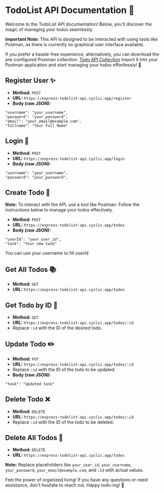 # TodoList API Documentation 🚀

Welcome to the TodoList API documentation! Below, you'll discover the magic of managing your todos seamlessly.

**Important Note:** This API is designed to be interacted with using tools like Postman, as there is currently no graphical user interface available.

If you prefer a hassle-free experience, alternatively, you can download the pre-configured Postman collection:
[Todo API Collection](https://github.com/helvizar/cloud/files/13339927/Express.Todo.Api.postman_collection.json)
Import it into your Postman application and start managing your todos effortlessly! 🚀

## Register User ✨

- **Method:** `POST`
- **URL:** `https://express-todolist-api.cyclic.app/register`
- **Body (raw JSON):**

```
"username": "your_username",
"password": "your_password",
"email": "your_email@example.com",
"fullname": "Your Full Name"
```

## Login 🚪

- **Method:** `POST`
- **URL:** `https://express-todolist-api.cyclic.app/login`
- **Body (raw JSON):**

```
"username": "your_username",
"password": "your_password",
```

## Create Todo 📝

**Note:**
To interact with the API, use a tool like Postman. Follow the instructions below to manage your todos effectively.

- **Method:** `POST`
- **URL:** `https://express-todolist-api.cyclic.app/todos`
- **Body (raw JSON):**

```
"userId": "your_user_id",
"task": "Your new task"
```

You can use your username to fill userId

## Get All Todos 📚

- **Method:** `GET`
- **URL:** `https://express-todolist-api.cyclic.app/todos`

## Get Todo by ID 🧐

- **Method:** `GET`
- **URL:** `https://express-todolist-api.cyclic.app/todos/:id`
- Replace `:id` with the ID of the desired todo.

## Update Todo ✏️

- **Method:** `PUT`
- **URL:** `https://express-todolist-api.cyclic.app/todos/:id`
- Replace `:id` with the ID of the todo to be updated.
- **Body (raw JSON):**

```"task": "Updated task"```

## Delete Todo ❌

- **Method:** `DELETE`
- **URL:** `https://express-todolist-api.cyclic.app/todos/:id`
- Replace `:id` with the ID of the todo to be deleted.

## Delete All Todos 🧨

- **Method:** `DELETE`
- **URL:** `https://express-todolist-api.cyclic.app/todos`

**Note:** Replace placeholders like `your_user_id`, `your_username`, `your_password`, `your_email@example.com`, and `:id` with actual values.

Feel the power of organized living! If you have any questions or need assistance, don't hesitate to reach out. Happy todo-ing! 🚀

<!--
Authored by: Helvizar
-->

